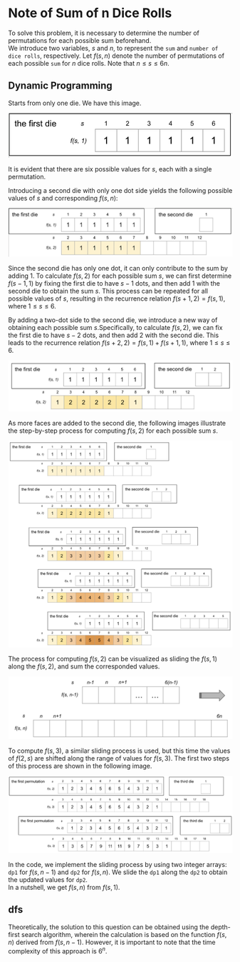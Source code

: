 # Note of Sum of n Dice Rolls
To solve this problem, it is necessary to determine the number of permutations for each possible sum beforehand.  
We introduce two variables, $s$ and $n$, to represent the `sum` and `number of dice rolls`, respectively. Let $f(s,n)$ denote the number of permutations of each possible `sum` for $n$ dice rolls. Note that $n \leq s \leq 6n$.

## Dynamic Programming
Starts from only one die. We have this image.  

![1_die.png](1_die.png)  

It is evident that there are six possible values for $s$, each with a single permutation.  

Introducing a second die with only one dot side yields the following possible values of $s$ and corresponding $f(s,n)$:  

![second_die_with_one_dot.png](second_die_with_one_dot.png)  

Since the second die has only one dot, it can only contribute to the sum by adding 1. To calculate $f(s, 2)$ for each possible sum $s$, we can first determine $f(s-1, 1)$ by fixing the first die to have $s-1$ dots, and then add 1 with the second die to obtain the sum $s$. This process can be repeated for all possible values of $s$, resulting in the recurrence relation $f(s + 1, 2) = f(s, 1)$, where $1 \leq s \leq 6$.  

By adding a two-dot side to the second die, we introduce a new way of obtaining each possible sum $s$.Specifically, to calculate $f(s, 2)$, we can fix the first die to have $s-2$ dots, and then add 2 with the second die. This leads to the recurrence relation $f(s+2, 2) = f(s, 1) + f(s+1, 1)$, where $1 \leq s \leq 6$.  

![second_die_with_two_dots.png](second_die_with_two_dots.png)  

As more faces are added to the second die, the following images illustrate the step-by-step process for computing $f(s, 2)$ for each possible sum $s$.  

![process.png](process.png)  

The process for computing $f(s, 2)$ can be visualized as sliding the $f(s, 1)$ along the $f(s, 2)$, and sum the corresponded values.  

![slides.png](slides.png)  

To compute $f(s, 3)$, a similar sliding process is used, but this time the values of $f(2, s)$ are shifted along the range of values for $f(s, 3)$. The first two steps of this process are shown in the following image.  

![three_dices.png](three_dices.png)  

In the code, we implement the sliding process by using two integer arrays: `dp1` for $f(s, n-1)$ and `dp2` for $f(s, n)$. We slide the `dp1` along the `dp2` to obtain the updated values for `dp2`.  
In a nutshell, we get $f(s, n)$ from $f(s, 1)$.

## dfs 
Theoretically, the solution to this question can be obtained using the depth-first search algorithm, wherein the calculation is based on the function $f(s,n)$ derived from $f(s,n-1)$. However, it is important to note that the time complexity of this approach is $6^n$.